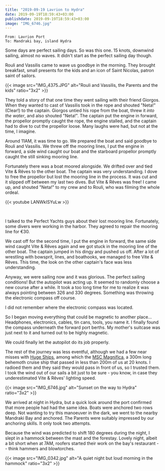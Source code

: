 ```yaml
---
title: "2019-09-19 Lavrion to Hydra"
date: 2019-09-19T18:59:43+03:00
publishdate: 2019-09-19T18:59:43+03:00
image: "IMG_6746.jpg"
---
```


`From: Lavrion Port`<br/>
`To: Mandraki bay, island Hydra`

Some days are perfect sailing days. So was this one. 15 knots, downwind sailing, almost no waves. It didn't start as the perfect sailing day though.

Rouli and Vassilis came to wave us goodbye in the morning. They brought breakfast, small presents for the kids and an icon of Saint Nicolas, patron saint of sailors.

{{< image src="IMG_4375.JPG" alt="Rouli and Vassilis, the Parents and the kids" ratio="3x2" >}}

They told a story of that one time they went sailing with their friend Giorgos. When they wanted to cast of Vassilis took in the rope and shouted "Neta!" (Clear!) to the captain. Giorgos untied his rope from the boat, threw it _into the water_, and also shouted "Neta!". The captain put the engine in forward, the propellor promptly caught the rope, the engine stalled, and the captain had to dive to cut the propellor loose. Many laughs were had, but not at the time, I imagine.

Around 11AM, it was time to go. We prepared the boat and said goodbye to Rouli and Vassilis. We threw off the mooring lines, I put the engine in forward, a side wind caught our boat and the starboard propellor promptly caught the still sinking mooring line.

Fortunately there was a boat moored alongside. We drifted over and tied Vite & Rêves to the other boat. The captain was very understanding. I dove to free the propellor but lost the mooring line in the process. It was cut and it slipped off between my last two dives. But Vite & Rêves was free! I came up, and shouted "Neta!" to my crew and to Rouli, who was filming the whole ordeal.

{{< youtube LANWkISYuLw >}}

&nbsp;

I talked to the Perfect Yachts guys about their lost mooring line. Fortunately, some divers were working in the harbor. They agreed to repair the mooring line for €30.

We cast off for the second time, I put the engine in forward, the same side wind caught Vite & Rêves again and we got stuck in the mooring line of the other boat. The captain jumped in his dingy and pushed us off. After a lot of wrestling with bowsprit, lines, and boathooks, we managed to free Vite & Rêves. This time, the look on the other captain's face was less understanding.

Anyway, we were sailing now and it was glorious. The perfect sailing conditions! But the autopilot was acting up. It seemed to randomly choose a new course after a while. It took a too long time for me to realize it was always pointing between 326 and 330 degrees. Something was throwing the electronic compass off course.

I did not remember where the electronic compass was located.

So I began moving everything that could be magnetic to another place... Headphones, electronics, cables, tin cans, tools, you name it. I finally found the compass underneath the forward port berths. My mother's suitcase was just next to it and turned out to be highly magnetic.

We could finally let the autopilot do its job properly.

The rest of the journey was less eventful, although we had a few near misses with [Huge Ships](https://www.amazon.com/Avoid-Huge-Ships-John-Trimmer/dp/0870334336), among which the [MSC Magnifica](https://en.wikipedia.org/wiki/MSC_Magnifica), a 300m long behemoth cruise ship that passed in less than 200m of us at 20 knots. I radioed them and they said they would pass in front of us, so I trusted them. I took the wind out of our sails a bit just to be sure - you know, in case they underestimated Vite & Rêves' lighting speed.

{{< image src="IMG_6746.jpg" alt="Sunset on the way to Hydra" ratio="3x2" >}}

We arrived at night in Hydra, but a quick look around the port confirmed that more people had had the same idea. Boats were anchored two rows deep. Not wanting to try this manoeuver in the dark, we went to the nearby Mandraki Bay and anchored. The Parents were suitably impressed by our anchoring skills. It  only took two attempts.

Because the wind was predicted to shift 180 degrees during the night, I slept in a hammock between the mast and the forestay. Lovely night, albeit a bit short when at 7AM, roofers started their work on the bay's restaurant -- think hammers and blowtorches.

{{< image src="IMG_0342.jpg" alt="A quiet night but loud morning in the hammock" ratio="3x2" >}}
